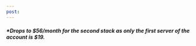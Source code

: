 ```yaml
---
post: 
---
```


##### *Drops to $56/month for the second stack as only the first server of the account is $19.

